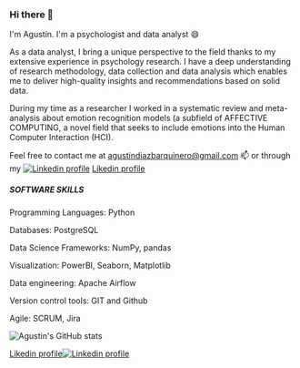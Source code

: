 ### Hi there 👋
I'm Agustín. I'm a psychologist and data analyst 😄


As a data analyst, I bring a unique perspective to the field thanks to my extensive experience in psychology research. I have a deep understanding of research methodology, data collection and data analysis which enables me to deliver high-quality insights and recommendations based on solid data.


During my time as a researcher I worked in a systematic review and meta-analysis about emotion recognition models (a subfield of AFFECTIVE COMPUTING, a novel field that seeks to include emotions into the Human Computer Interaction (HCI).

Feel free to contact me at agustindiazbarquinero@gmail.com 📫 or through my [![Linkedin profile](https://cdn3.iconfinder.com/data/icons/socialnetworking/32/linkedin.png)](https://www.linkedin.com/in/agustindiazbarquinero) [Likedin profile](https://www.linkedin.com/in/agustindiazbarquinero)

##### SOFTWARE SKILLS
Programming Languages: Python

Databases: PostgreSQL

Data Science Frameworks: NumPy, pandas

Visualization: PowerBI, Seaborn, Matplotlib

Data engineering: Apache Airflow

Version control tools: GIT and Github

Agile: SCRUM, Jira

![Agustin's GitHub stats](https://github-readme-stats.vercel.app/api?username=agusdiazb)

[Likedin profile](https://www.linkedin.com/in/agustindiazbarquinero)[![Linkedin profile](https://cdn3.iconfinder.com/data/icons/socialnetworking/32/linkedin.png)](https://www.linkedin.com/in/agustindiazbarquinero)


<!--
**agusdiazb/agusdiazb** is a ✨ _special_ ✨ repository because its `README.md` (this file) appears on your GitHub profile.

Here are some ideas to get you started:

- 🔭 I’m currently working on ...
- 🌱 I’m currently learning ...
- 👯 I’m looking to collaborate on ...
- 🤔 I’m looking for help with ...
- 💬 Ask me about ...
- 📫 How to reach me: ...
- 😄 Pronouns: ...
- ⚡ Fun fact: ...
![Agustin's GitHub stats](https://github-readme-stats.vercel.app/api?username=agusdiazb)
[![Top Langs](https://github-readme-stats.vercel.app/api/top-langs/?username=agusdiazb&layout=compact&exclude_repo=website&langs_count=6&hide=scss)](https://github.com/anuraghazra/github-readme-stats)
-->
